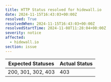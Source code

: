 ```yaml
---
title: HTTP Status resolved for hidewall.io
date: 2024-11-15T16:43:03+00:00Z
resolved: True
resolvedWhen: 2024-11-15T16:43:03+00:00Z
resolvedStartTime: 2024-11-08T11:28:04+00:00Z
severity: notice
affected:
  - hidewall.io
section: issue
---
```


| Expected Statuses | Actual Status  |
|-------------------|----------------|
| 200, 301, 302, 403 | 403 |
